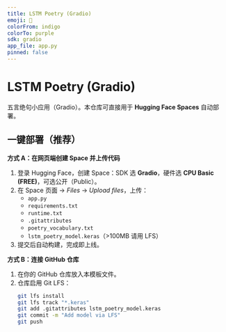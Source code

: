 ```yaml
---
title: LSTM Poetry (Gradio)
emoji: 📜
colorFrom: indigo
colorTo: purple
sdk: gradio
app_file: app.py
pinned: false
---
```


# LSTM Poetry (Gradio)

五言绝句小应用（Gradio）。本仓库可直接用于 **Hugging Face Spaces** 自动部署。

## 一键部署（推荐）

**方式 A：在网页端创建 Space 并上传代码**
1. 登录 Hugging Face，创建 Space：SDK 选 **Gradio**，硬件选 **CPU Basic (FREE)**，可选公开（Public）。
2. 在 Space 页面 → *Files* → *Upload files*，上传：
   - `app.py`
   - `requirements.txt`
   - `runtime.txt`
   - `.gitattributes`
   - `poetry_vocabulary.txt`
   - `lstm_poetry_model.keras`（>100MB 请用 LFS）
3. 提交后自动构建，完成即上线。

**方式 B：连接 GitHub 仓库**
1. 在你的 GitHub 仓库放入本模板文件。
2. 仓库启用 Git LFS：
   ```bash
   git lfs install
   git lfs track "*.keras"
   git add .gitattributes lstm_poetry_model.keras
   git commit -m "Add model via LFS"
   git push